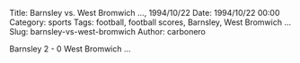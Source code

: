 Title: Barnsley vs. West Bromwich …, 1994/10/22
Date: 1994/10/22 00:00
Category: sports
Tags: football, football scores, Barnsley, West Bromwich …
Slug: barnsley-vs-west-bromwich
Author: carbonero


Barnsley 2 - 0 West Bromwich …
